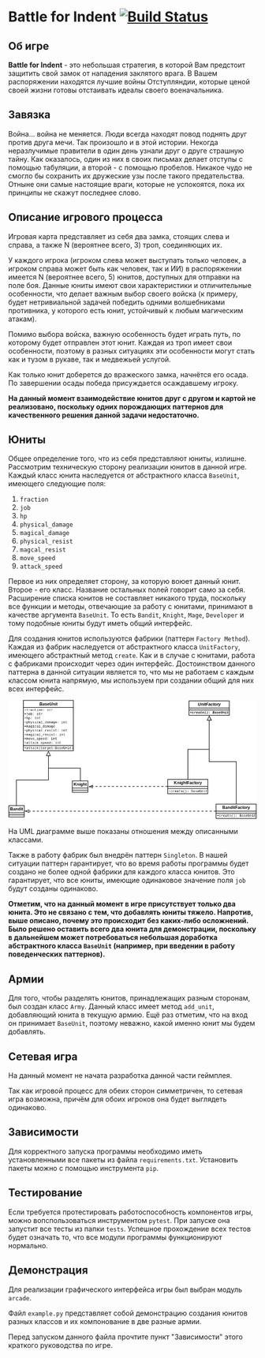 # Battle for Indent [![Build Status](https://travis-ci.com/ficrus/battle-for-indent.svg?branch=dev)](https://travis-ci.com/ficrus/battle-for-indent)

## Об игре

**Battle for Indent** - это небольшая стратегия, в которой Вам предстоит защитить свой замок от нападения заклятого врага.
В Вашем распоряжении находятся лучшие войны Отступляндии, которые ценой своей жизни готовы отстаивать идеалы своего военачальника.


## Завязка

Война... война не меняется. Люди всегда находят повод поднять друг против друга мечи.
Так произошло и в этой истории. Некогда неразлучимые правители в один день узнали друг о друге страшную тайну.
Как оказалось, один из них в своих письмах делает отступы с помощью табуляции, а второй - с помощью пробелов.
Никакое чудо не смогло бы сохранить их дружеские узы после такого предательства.
Отныне они самые настоящие враги, которые не успокоятся, пока их принципы не скажут последнее слово.

## Описание игрового процесса

Игровая карта представляет из себя два замка, стоящих слева и справа, а также N (вероятнее всего, 3) троп, соединяющих их.

У каждого игрока (игроком слева может выступать только человек, а игроком справа может быть как человек, так и ИИ) в распоряжении имеется N (вероятнее всего, 5) юнитов, доступных для отправки на поле боя.
Данные юниты имеют свои характеристики и отличительные особенности, что делает важным выбор своего войска (к примеру, будет нетривиальной задачей победить одними волшебниками противника, у которого есть юнит, устойчивый к любым магическим атакам).

Помимо выбора войска, важную особенность будет играть путь, по которому будет отправлен этот юнит. Каждая из троп имеет свои особенности, поэтому в разных ситуациях эти особенности могут стать как и тузом в рукаве, так и медвежьей услугой.

Как только юнит доберется до вражеского замка, начнётся его осада. По завершении осады победа присуждается осаждавшему игроку.

__На данный момент взаимодействие юнитов друг с другом и картой не реализовано, поскольку одних порождающих паттернов для качественного решения данной задачи недостаточно.__


## Юниты

Общее определение того, что из себя представляют юниты, излишне.
Рассмотрим техническую сторону реализации юнитов в данной игре.
Каждый класс юнита наследуется от абстрактного класса `BaseUnit`, имеющего следующие поля:

1. `fraction`
2. `job`
3. `hp`
4. `physical_damage`
5. `magical_damage`
6. `physical_resist`
7. `magcal_resist`
8. `move_speed`
9. `attack_speed`

Первое из них определяет сторону, за которую воюет данный юнит. Второе - его класс. Название остальных полей говорит само за себя.
Расширение списка юнитов не составляет никакого труда, поскольку все функции и методы, отвечающие за работу с юнитами, принимают в качестве аргумента `BaseUnit`. То есть `Bandit`, `Knight`, `Mage`, `Developer` и тому подобные юниты будут иметь общий интерфейс.

Для создания юнитов используются фабрики (паттерн `Factory Method`). Каждая из фабрик наследуется от абстрактного класса `UnitFactory`, имеющего абстрактный метод `create`.
Как и в случае с юнитами, работа с фабриками происходит через один интерфейс.
Достоинством данного паттерна в данной ситуации является то, что мы не работаем с каждым классом юнита напрямую, мы используем при создании общий для них всех интерфейс. 

![UML диаграмма](/img/gamediag1.png)

На UML диаграмме выше показаны отношения между описанными классами.

Также в работу фабрик был внедрён паттерн `Singleton`. В нашей ситуации паттерн гарантирует, что во время работы программы будет создано не более одной фабрики для каждого класса юнитов.
Это гарантирует, что все юниты, имеющие одинаковое значение поля `job` будут созданы одинаково.

**Отметим, что на данный момент в игре присутствует только два юнита. Это не связано с тем, что добавлять юниты тяжело. Напротив, выше описано, почему это происходит без каких-либо осложнений.
Было решено оставить всего два юнита для демонстрации, поскольку в дальнейшем может потребоваться небольшая доработка абстрактного класса `BaseUnit` (например, при введении в работу поведенческих паттернов).**

## Армии

Для того, чтобы разделять юнитов, принадлежащих разным сторонам, был создан класс `Army`. Данный класс имеет метод `add_unit`, добавляющий юнита в текущую армию. Ещё раз отметим, что на вход он принимает `BaseUnit`, поэтому неважно, какой именно юнит мы будем добавлять.

## Сетевая игра

На данный момент не начата разработка данной части геймплея.

Так как игровой процесс для обеих сторон симметричен, то сетевая игра возможна, причём для обоих игроков она будет выглядеть одинаково.

## Зависимости

Для корректного запуска программы необходимо иметь установленными все пакеты из файла `requirements.txt`.
Установить пакеты можно с помощью инструмента `pip`. 

## Тестирование

Если требуется протестировать работоспособность компонентов игры, можно вопспользоваться инструментом `pytest`.
При запуске она запустит все тесты из папки `tests`.
Успешное прохождение всех тестов будет означать то, что все модули программы функционируют нормально.

## Демонстрация

Для реализации графического интерфейса игры был выбран модуль `arcade`.

Файл `example.py` представляет собой демонстрацию создания юнитов разных классов и их компонование в две разные армии.

Перед запуском данного файла прочтите пункт "Зависимости" этого краткого руководства по игре.
